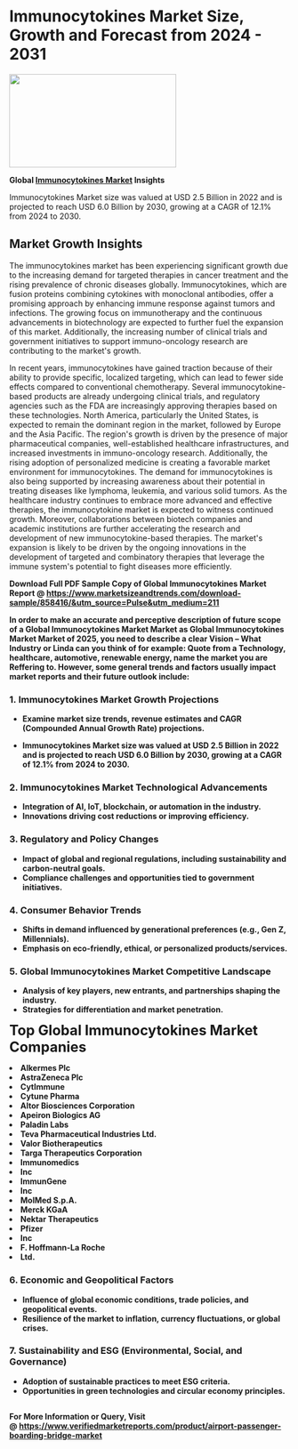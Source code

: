 <H1>Immunocytokines Market Size, Growth and Forecast from 2024 - 2031</H1><img class="aligncenter size-medium wp-image-584254" src="https://thirdeyenews.in/wp-content/uploads/2024/09/Global-Market-Research-300x168.jpeg" alt="" width="300" height="168" /><p><strong>Global&nbsp;<a href="https://www.marketsizeandtrends.com/download-sample/858416/&amp;utm_source=Pulse&amp;utm_medium=211">Immunocytokines Market</a> Insights</strong></p><p>Immunocytokines Market size was valued at USD 2.5 Billion in 2022 and is projected to reach USD 6.0 Billion by 2030, growing at a CAGR of 12.1% from 2024 to 2030.</p><p><h2>Market Growth Insights</h2> <p>The immunocytokines market has been experiencing significant growth due to the increasing demand for targeted therapies in cancer treatment and the rising prevalence of chronic diseases globally. Immunocytokines, which are fusion proteins combining cytokines with monoclonal antibodies, offer a promising approach by enhancing immune response against tumors and infections. The growing focus on immunotherapy and the continuous advancements in biotechnology are expected to further fuel the expansion of this market. Additionally, the increasing number of clinical trials and government initiatives to support immuno-oncology research are contributing to the market's growth.</p> <p><strong></strong></p> <p>In recent years, immunocytokines have gained traction because of their ability to provide specific, localized targeting, which can lead to fewer side effects compared to conventional chemotherapy. Several immunocytokine-based products are already undergoing clinical trials, and regulatory agencies such as the FDA are increasingly approving therapies based on these technologies. North America, particularly the United States, is expected to remain the dominant region in the market, followed by Europe and the Asia Pacific. The region's growth is driven by the presence of major pharmaceutical companies, well-established healthcare infrastructures, and increased investments in immuno-oncology research. Additionally, the rising adoption of personalized medicine is creating a favorable market environment for immunocytokines. The demand for immunocytokines is also being supported by increasing awareness about their potential in treating diseases like lymphoma, leukemia, and various solid tumors. As the healthcare industry continues to embrace more advanced and effective therapies, the immunocytokine market is expected to witness continued growth. Moreover, collaborations between biotech companies and academic institutions are further accelerating the research and development of new immunocytokine-based therapies. The market's expansion is likely to be driven by the ongoing innovations in the development of targeted and combinatory therapies that leverage the immune system's potential to fight diseases more efficiently. <p><strong></p><p><span class=""><strong>Download Full PDF Sample Copy of Global Immunocytokines Market Report</strong> @ <a href="https://www.marketsizeandtrends.com/download-sample/858416/&amp;utm_source=Pulse&amp;utm_medium=211" target="_blank">https://www.marketsizeandtrends.com/download-sample/858416/&amp;utm_source=Pulse&amp;utm_medium=211</a></span></p><p>In order to make an accurate and perceptive description of future scope of a Global&nbsp;Immunocytokines Market Market as Global&nbsp;Immunocytokines Market Market of 2025, you need to describe a clear Vision &ndash; What Industry or Linda can you think of for example: Quote from a Technology, healthcare, automotive, renewable energy, name the market you are Reffering to. However, some general trends and factors usually impact market reports and their future outlook include:</p><h3>1.&nbsp;<strong>Immunocytokines Market Growth Projections</strong></h3><ul><li>Examine market size trends, revenue estimates and CAGR (Compounded Annual Growth Rate) projections.</li><li><p>Immunocytokines Market size was valued at USD 2.5 Billion in 2022 and is projected to reach USD 6.0 Billion by 2030, growing at a CAGR of 12.1% from 2024 to 2030.</p></li></ul><h3>2.&nbsp;<strong>Immunocytokines Market Technological Advancements</strong></h3><ul><li>Integration of AI, IoT, blockchain, or automation in the industry.</li><li>Innovations driving cost reductions or improving efficiency.</li></ul><h3>3.&nbsp;<strong>Regulatory and Policy Changes</strong></h3><ul><li>Impact of global and regional regulations, including sustainability and carbon-neutral goals.</li><li>Compliance challenges and opportunities tied to government initiatives.</li></ul><h3>4.&nbsp;<strong>Consumer Behavior Trends</strong></h3><ul><li>Shifts in demand influenced by generational preferences (e.g., Gen Z, Millennials).</li><li>Emphasis on eco-friendly, ethical, or personalized products/services.</li></ul><h3>5.&nbsp;<strong>Global Immunocytokines Market Competitive Landscape</strong></h3><ul><li>Analysis of key players, new entrants, and partnerships shaping the industry.</li><li>Strategies for differentiation and market penetration.</li></ul><p data-pm-slice="1 1 []"><span style="color: inherit; font-family: inherit; font-size: 25px;">Top Global Immunocytokines Market Companies</span></p><div class="" data-test-id=""><p><li>Alkermes Plc</li><li> AstraZeneca Plc</li><li> CytImmune</li><li> Cytune Pharma</li><li> Altor Biosciences Corporation</li><li> Apeiron Biologics AG</li><li> Paladin Labs</li><li> Teva Pharmaceutical Industries Ltd.</li><li> Valor Biotherapeutics</li><li> Targa Therapeutics Corporation</li><li> Immunomedics</li><li> Inc</li><li> ImmunGene</li><li> Inc</li><li> MolMed S.p.A.</li><li> Merck KGaA</li><li> Nektar Therapeutics</li><li> Pfizer</li><li> Inc</li><li> F. Hoffmann-La Roche</li><li> Ltd.</li></p></div><h3>6.&nbsp;<strong>Economic and Geopolitical Factors</strong></h3><ul><li>Influence of global economic conditions, trade policies, and geopolitical events.</li><li>Resilience of the market to inflation, currency fluctuations, or global crises.</li></ul><h3>7.&nbsp;<strong>Sustainability and ESG (Environmental, Social, and Governance)</strong></h3><ul><li>Adoption of sustainable practices to meet ESG criteria.</li><li>Opportunities in green technologies and circular economy principles.</li></ul><h2><strong style="font-size: 14px;">For More Information or Query, Visit @&nbsp;</strong><a style="background-color: #ffffff; font-size: 14px;" href="https://www.marketsizeandtrends.com/report/immunocytokines-market/" target="_blank">https://www.verifiedmarketreports.com/product/airport-passenger-boarding-bridge-market</a></h2>
